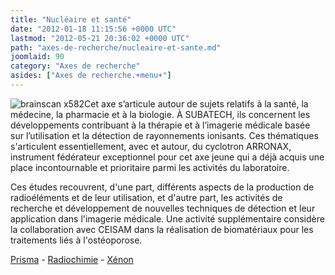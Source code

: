 ```yaml
---
title: "Nucléaire et santé"
date: "2012-01-18 11:15:56 +0000 UTC"
lastmod: "2012-05-21 20:36:02 +0000 UTC"
path: "axes-de-recherche/nucleaire-et-sante.md"
joomlaid: 90
category: "Axes de recherche"
asides: ["Axes de recherche.+menu+"]
---
```

![brainscan x582](images/General/brainscan_x582.jpg)Cet axe s’articule autour de sujets relatifs à la santé, la médecine, la pharmacie et à la biologie. À SUBATECH, ils concernent les développements contribuant à la thérapie et à l’imagerie médicale basée sur l’utilisation et la détection de rayonnements ionisants. Ces thématiques s'articulent essentiellement, avec et autour, du cyclotron ARRONAX, instrument fédérateur exceptionnel pour cet axe jeune qui a déjà acquis une place incontournable et prioritaire parmi les activités du laboratoire.

Ces études recouvrent, d'une part, différents aspects de la production de radioéléments et de leur utilisation, et d'autre part, les activités de recherche et développement de nouvelles techniques de détection et leur application dans l'imagerie médicale. Une activité supplémentaire considère la collaboration avec CEISAM dans la réalisation de biomatériaux pour les traitements liés à l'ostéoporose.

[Prisma](/recherche/prisma/presentation.md) - [Radiochimie](/recherche/radiochimie/radiochimie-presentation.md) - [Xénon](/recherche/xenon/presentation.md)
